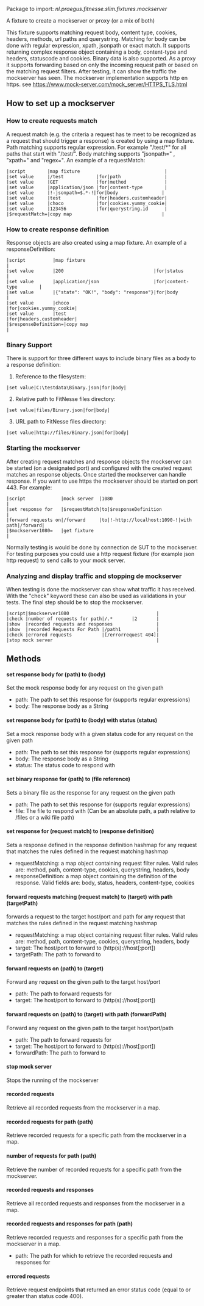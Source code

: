 Package to import: _nl.praegus.fitnesse.slim.fixtures.mockserver_

A fixture to create a mockserver or proxy (or a mix of both)

This fixture supports matching request body, content type, cookies, headers, methods, url paths and querystring.
Matching for body can be done with regular expression, xpath, jsonpath or exact match. 
It supports returning complex response object containing a body, content-type and headers, statuscode and cookies. Binary data is also supported.
As a proxy it supports forwarding based on only the incoming request path or based on the matching request filters.
After testing, it can show the traffic the mockserver has seen. 
The mockserver implementation supports http en https.
see https://www.mock-server.com/mock_server/HTTPS_TLS.html

## How to set up a mockserver
### How to create requests match
A request match (e.g. the criteria a request has te meet to be recognized as a request that should trigger a response) is created by using a map fixture.
Path matching supports regular expression. For example "/test/*" for all paths that start with "/test/".
Body matching supports "jsonpath=" , "xpath=" and "regex=". 
An example of a requestMatch:
```
|script        |map fixture                               |
|set value     |/test            |for|path                |
|set value     |GET              |for|method              |
|set value     |application/json |for|content-type        |
|set value     |!-jsonpath=$.*-!|for|body                |
|set value     |test             |for|headers.customheader|
|set value     |choco            |for|cookies.yummy_cookie|
|set value     |123456           |for|querystring.id      |
|$requestMatch=|copy map                                 |
```


### How to create response definition
Response objects are also created using a map fixture.
An example of a responseDefinition:
```
|script          |map fixture                                                  |
|set value       |200                                 |for|status              |
|set value       |application/json                    |for|content-type        |
|set value       |{"state": "OK!", "body": "response"}|for|body                |
|set value       |choco                               |for|cookies.yummy_cookie|
|set value       |test                                |for|headers.customheader|
|$responseDefinition=|copy map                                                |
```

### Binary Support
There is support for three different ways to include binary files as a body to a response definition:
1. Reference to the filesystem:
```
|set value|C:\testdata\Binary.json|for|body|
```

2. Relative path to FitNesse files directory:
```
|set value|files/Binary.json|for|body|
```

3. URL path to FitNesse files directory:
```
|set value|http://files/Binary.json|for|body|
```

### Starting the mockserver
After creating request matches and response objects the mockserver can be started (on a designated port) and configured with the created request matches an response objects. Once started the mockserver can handle response. If you want to use https the mockserver should be started on port 443.
For example:
```
|script             |mock server  |1080                                           |
|set response for   |$requestMatch|to|$responseDefinition                       |
|forward requests on|/forward     |to|!-http://localhost:1090-!|with path|/forward|
|$mockserver1080=   |get fixture                                                 |
```
Normally testing is would be done by connection de SUT to the mockserver. For testing purposes you could use a http request fixture (for example json http request) to send calls to your mock server.

### Analyzing and display traffic and stopping de mockserver
When testing is done the mockserver can show what traffic it has received. With the "check" keyword these can also be used as validations in your tests. The final step should be to stop the mockserver.
```
|script|$mockserver1080                                |
|check |number of requests for path|/.*       |2       |
|show  |recorded requests and responses                |
|show  |recorded Requests For Path |/path1             |
|check |errored requests           |[/errorrequest 404]|
|stop mock server                                      |
```

## Methods
#### set response body for (path) to (body)
Set the mock response body for any request on the given path
- path: The path to set this response for (supports regular expressions)
- body: The response body as a String

#### set response body for (path) to (body) with status (status)
Set a mock response body with a given status code for any request on the given path
- path: The path to set this response for (supports regular expressions)
- body: The response body as a String
- status: The status code to respond with

#### set binary response for (path) to (file reference)
Sets a binary file as the response for any request on the given path
- path: The path to set this response for (supports regular expressions)
- file: The file to respond with (Can be an absolute path, a path relative to /files or a wiki file path)

#### set response for (request match) to (response definition)
Sets a response defined in the response definition hashmap for any request that matches the rules defined in the request matching hashmap
- requestMatching: a map object containing request filter rules. Valid rules are: method, path, content-type, cookies, querystring, headers, body
- responseDefinition: a map object containing the definition of the response. Valid fields are: body, status, headers, content-type, cookies

#### forward requests matching (request match) to (target) with path (targetPath)
forwards a request to the target host/port and path for any request that matches the rules defined in the request matching hashmap
- requestMatching: a map object containing request filter rules. Valid rules are: method, path, content-type, cookies, querystring, headers, body
- target: The host/port to forward to (http(s)://host[:port])
- targetPath: The path to forward to

#### forward requests on (path) to (target)
Forward any request on the given path to the target host/port
- path: The path to forward requests for
- target: The host/port to forward to (http(s)://host[:port])

#### forward requests on (path) to (target) with path (forwardPath)
Forward any request on the given path to the target host/port/path
- path: The path to forward requests for
- target: The host/port to forward to (http(s)://host[:port])
- forwardPath: The path to forward to

#### stop mock server
Stops the running of the mockserver

#### recorded requests
Retrieve all recorded requests from the mockserver in a map.

#### recorded requests for path (path)
Retrieve recorded requests for a specific path from the mockserver in a map.

#### number of requests for path (path)
Retrieve the number of recorded requests for a specific path from the mockserver.

#### recorded requests and responses
Retrieve all recorded requests and responses from the mockserver in a map.

#### recorded requests and responses for path (path)
Retrieve recorded requests and responses for a specific path from the mockserver in a map.
- path: The path for which to retrieve the recorded requests and responses for

#### errored requests
Retrieve request endpoints that returned an error status code (equal to or greater than status code 400).